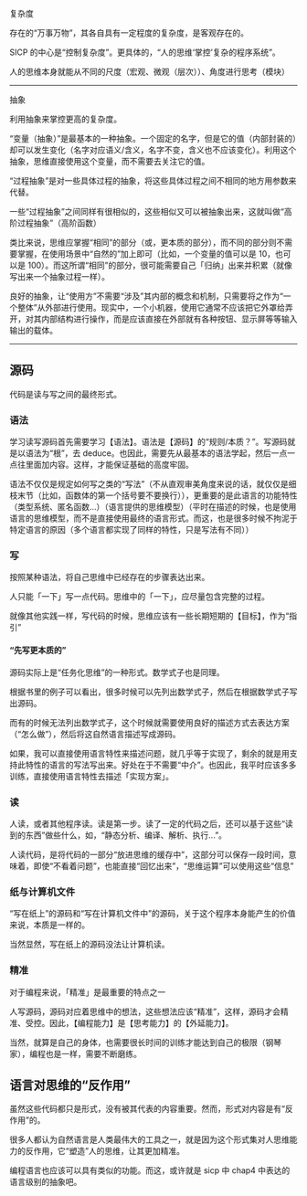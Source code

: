复杂度

存在的“万事万物”，其各自具有一定程度的复杂度，是客观存在的。

SICP 的中心是“控制复杂度”。更具体的，“人的思维‘掌控’复杂的程序系统”。

人的思维本身就能从不同的尺度（宏观、微观（层次））、角度进行思考（模块）

---

抽象

利用抽象来掌控更高的复杂度。

“变量（抽象）”是最基本的一种抽象。一个固定的名字，但是它的值（内部封装的）却可以发生变化（名字对应语义/含义，名字不变，含义也不应该变化）。利用这个抽象，思维直接使用这个变量，而不需要去关注它的值。

“过程抽象”是对一些具体过程的抽象，将这些具体过程之间不相同的地方用参数来代替。

一些“过程抽象”之间同样有很相似的，这些相似又可以被抽象出来，这就叫做“高阶过程抽象”（高阶函数）

类比来说，思维应掌握“相同”的部分（或，更本质的部分），而不同的部分则不需要掌握，在使用场景中“自然的”加上即可（比如，一个变量的值可以是 10，也可以是 100）。而这所谓“相同”的部分，很可能需要自己「归纳」出来并积累（就像写出来一个抽象过程一样）。

良好的抽象，让“使用方”不需要“涉及”其内部的概念和机制，只需要将之作为“一个整体”从外部进行使用。现实中，一个小机器，使用它通常不应该把它外罩给弄开，对其内部结构进行操作，而是应该直接在外部就有各种按钮、显示屏等等输入输出的载体。

---

## 源码

代码是读与写之间的最终形式。

### 语法

学习读写源码首先需要学习【语法】。语法是【源码】的“规则/本质？”。写源码就是以语法为“根”，去 deduce。也因此，需要先从最基本的语法学起，然后一点一点往里面加内容。这样，才能保证基础的高度牢固。

语法不仅仅是规定如何写之类的“写法”（不从直观审美角度来说的话，就仅仅是细枝末节（比如，函数体的第一个括号要不要换行）），更重要的是此语言的功能特性（类型系统、匿名函数...）（语言提供的思维模型）（平时在描述的时候，也是使用语言的思维模型，而不是直接使用最终的语言形式。而这，也是很多时候不拘泥于特定语言的原因（多个语言都实现了同样的特性，只是写法有不同））

### 写

按照某种语法，将自己思维中已经存在的步骤表达出来。

人只能「一下」写一点代码。思维中的「一下」，应尽量包含完整的过程。

就像其他实践一样，写代码的时候，思维应该有一些长期短期的【目标】，作为“指引”

#### “先写更本质的”

源码实际上是“任务化思维”的一种形式。数学式子也是同理。

根据书里的例子可以看出，很多时候可以先列出数学式子，然后在根据数学式子写出源码。

而有的时候无法列出数学式子，这个时候就需要使用良好的描述方式去表达方案（“怎么做”），然后将这自然语言描述写成源码。

如果，我可以直接使用语言特性来描述问题，就几乎等于实现了，剩余的就是用支持此特性的语言的写法写出来。好处在于不需要“中介”。也因此，我平时应该多多训练，直接使用语言特性去描述「实现方案」。

### 读

人读，或者其他程序读。读是第一步。读了一定的代码之后，还可以基于这些“读到的东西”做些什么，如，“静态分析、编译、解析、执行...”。

人读代码，是将代码的一部分“放进思维的缓存中”，这部分可以保存一段时间，意味着，即使“不看着问题”，也能直接“回忆出来”，“思维运算”可以使用这些“信息”

### 纸与计算机文件

“写在纸上”的源码和“写在计算机文件中”的源码，关于这个程序本身能产生的价值来说，本质是一样的。

当然显然，写在纸上的源码没法让计算机读。

### 精准

对于编程来说，「精准」是最重要的特点之一

人写源码，源码对应着思维中的想法，这些想法应该“精准”，这样，源码才会精准、受控。因此，【编程能力】是【思考能力】的【外延能力】。

当然，就算是自己的身体，也需要很长时间的训练才能达到自己的极限（钢琴家），编程也是一样，需要不断磨练。

## 语言对思维的“反作用”

虽然这些代码都只是形式，没有被其代表的内容重要。然而，形式对内容是有“反作用”的。

很多人都认为自然语言是人类最伟大的工具之一，就是因为这个形式集对人思维能力的反作用，它“塑造”人的思维，让其更加精准。

编程语言也应该可以具有类似的功能。而这，或许就是 sicp 中 chap4 中表达的语言级别的抽象吧。
